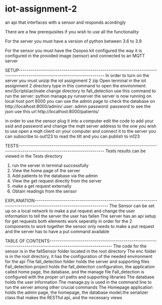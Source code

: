 # iot-assignment-2
an api that interfaces with a sensor and responds acordingly 


There are a few prerequisites if you wish to use all the functionality

For the server you must have a version of python between 3.6 to 3.9

For the sensor you must have the Osoyoo kit configured the way it is configured in the provided image (sensor) and connected to an MQTT server


SETUP--------------------------------------------------------------------------------------------------------------------------
In order to turn on the server you must unzip the iot assignment 2 zip
Open terminal in the iot assignment 2 directory
type in this command to open the environment:  env\Scripts\activate
change directory to fall_detection
use this command to run the server: python manage.py runserver
the server is now running on local host port 8000
you can use the admin page to check the database on http://localhost:8000/admin/
user: admin password: password
to see the json use this url http://localhost:8000/patients/

in order to use the sensor plug it into a computer
edit the code to add your ssid and password and change the mqtt server address to the one you wish to use
open a mqtt client on your computer and connect it to the server
you can subscribe to out123 to read the tilt and you can publish to in123

TESTS--------------------------------------------------------------------------------------------------------------------------
Tests results can be viewed in the Tests directory

1. run the server in terminal successfully
2. View the home page of the server
3. Add patients to the database via the admin
4. View the get request directly from the server
5. make a get request externally
6. Obtain readings from the sensor

EXPLANATION--------------------------------------------------------------------------------------------------------------------
The Sensor can be set up on a local network to make a put request and change the user information to tell the server the user has fallen
The server has an api setup for get requests
both elements work seperatly
in order for the 2 components to work together the sensor only needs to make a put request and the server has to have a put command available


TABLE OF CONTENTS--------------------------------------------------------------------------------------------------------------
The code for the sensor is in the fallSensor folder located in the root directory
The enc folder is in the root directory, it has the configuration of the needed environment for the api
The fall_detection folder holds the server and supporting files
Fall_detection project holds the fall_detection configuration, the application called home page, the database, and the manage file
Fall_detection is configured with the proper url paths and supporting libraries
The database holds the user information
The manage.py is used in the command line to run the server among other crucial commands
The Homepage application holds the admin page, the homepage, the database model,the serializer class that makes the RESTful api, and the necessary views



